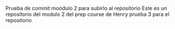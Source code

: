 Prueba de commit moódulo 2 para subirlo al repositorio
Este es un repositorio del  modulo 2 del prep course de Henry
prueba 3 para el repositorio
